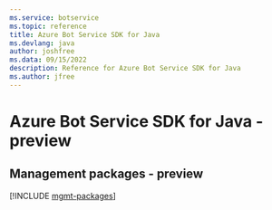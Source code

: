```yaml
---
ms.service: botservice
ms.topic: reference
title: Azure Bot Service SDK for Java
ms.devlang: java
author: joshfree
ms.data: 09/15/2022
description: Reference for Azure Bot Service SDK for Java
ms.author: jfree
---
```

# Azure Bot Service SDK for Java - preview

## Management packages - preview
[!INCLUDE [mgmt-packages](bot-service-mgmt-index.md)]
